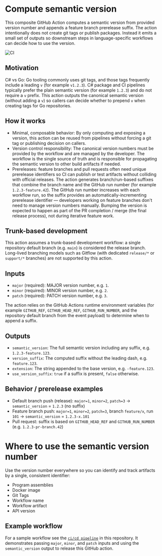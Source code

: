 # Compute semantic version

This composite GitHub Action computes a semantic version from provided version number and appends a feature branch prerelease suffix. The action intentionally does not create git tags or publish packages. Instead it emits a small set of outputs so downstream steps in language-specific workflows can decide how to use the version.

![CI](https://img.shields.io/github/actions/workflow/status/KinNeko-De/compute-semantic-version-action/cicd.yml?branch=main&label=ci&logo=github)

## Motivation

C# vs Go: Go tooling commonly uses git tags, and those tags frequently include a leading `v` (for example `v1.2.3`). C# package and CI pipelines typically prefer the plain semantic version (for example `1.2.3`) and do not require a `v` prefix. This action outputs the canonical semantic version (without adding a `v`) so callers can decide whether to prepend `v` when creating tags for Go repositories.

## How it works

- Minimal, composable behavior: By only computing and exposing a version, this action can be reused from pipelines without forcing a git tag or publishing decision on callers.
- Version control responsibility: The canonical version numbers must be provided by the workflow and are managed by the developer. The workflow is the single source of truth and is responsible for propagating the semantic version to other build artifacts if needed.
- Prereleases: feature branches and pull requests often need unique prerelease identifiers so CI can publish or test artifacts without colliding with official releases. The action generates branch/run-based suffixes that combine the branch name and the GitHub run number (for example `1.2.3-feature.42`). The GitHub run number increases with each workflow run, so the suffix provides an automatically-incrementing prerelease identifier — developers working on feature branches don't need to manage version numbers manually. Bumping the version is expected to happen as part of the PR completion / merge (the final release process), not during iterative feature work.

## Trunk-based development

This action assumes a trunk-based development workflow: a single repository default branch (e.g. `main`) is considered the release branch. Long-lived branching models such as Gitflow (with dedicated `release/*` or `support/*` branches) are not supported by this action.

## Inputs

- `major` (required): MAJOR version number, e.g. `1`.
- `minor` (required): MINOR version number, e.g. `2`.
- `patch` (required): PATCH version number, e.g. `3`.

The action relies on the GitHub Actions runtime environment variables (for example `GITHUB_REF`, `GITHUB_HEAD_REF`, `GITHUB_RUN_NUMBER`, and the repository default branch from the event payload) to determine when to append a suffix.

## Outputs

- `semantic_version`: The full semantic version including any suffix, e.g. `1.2.3-feature.123`.
- `version_suffix`: The computed suffix without the leading dash, e.g. `feature.123`.
- `extension`: The string appended to the base version, e.g. `-feature.123`.
- `use_version_suffix`: `true` if a suffix is present, `false` otherwise.

## Behavior / prerelease examples

- Default branch push (release): `major=1`, `minor=2`, `patch=3` → `semantic_version` = `1.2.3` (no suffix)
- Feature branch push: `major=1`, `minor=2`, `patch=3`, branch `feature/x`, run `101` → `semantic_version` = `1.2.3-x.101`
- Pull request: suffix is based on `GITHUB_HEAD_REF` and `GITHUB_RUN_NUMBER` (e.g. `1.2.3-pr-branch.42`)

# Where to use the semantic version number
Use the version number everywhere so you can identify and track artifacts by a single, consistent identifier:

- Program assemblies
- Docker image
- Git Tags
- Workflow name
- Workflow artifact
- API version

## Example workflow

For a sample workflow see the [`ci/cd pipeline`](.github/workflows/cicd.yml) in this repository. It demonstrates passing `major`, `minor`, and `patch` inputs and using the `semantic_version` output to release this GitHub action.
